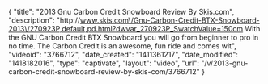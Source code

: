 {
    "title": "2013 Gnu Carbon Credit Snowboard Review By Skis.com",
    "description": "http:\/\/www.skis.com\/Gnu-Carbon-Credit-BTX-Snowboard-2013\/270923P,default,pd.html?dwvar_270923P_SwatchValue=150cm  With the GNU Carbon Credit BTX Snowboard you will go from beginner to pro in no time. The Carbon Credit is an awesome, fun ride and comes wit",
    "videoid": "3766712",
    "date_created": "1411361217",
    "date_modified": "1418182016",
    "type": "captivate",
    "layout": "video",
    "url": "\/v\/2013-gnu-carbon-credit-snowboard-review-by-skis-com\/3766712"
}